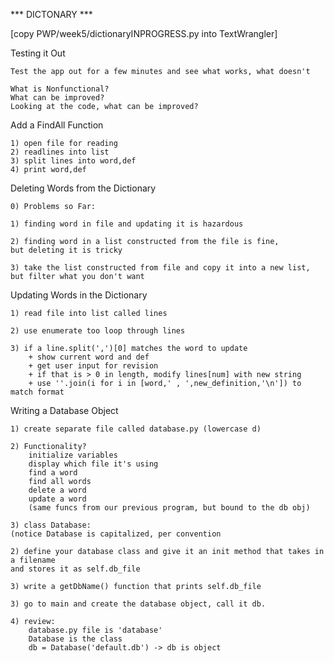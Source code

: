 *** DICTONARY ***

[copy PWP/week5/dictionaryINPROGRESS.py into TextWrangler] 

Testing it Out

	Test the app out for a few minutes and see what works, what doesn't

	What is Nonfunctional?
	What can be improved?
	Looking at the code, what can be improved?


Add a FindAll Function

	1) open file for reading
	2) readlines into list
	3) split lines into word,def
	4) print word,def

Deleting Words from the Dictionary
	
	0) Problems so Far:
	
	1) finding word in file and updating it is hazardous

	2) finding word in a list constructed from the file is fine,
	but deleting it is tricky

	3) take the list constructed from file and copy it into a new list,
	but filter what you don't want

Updating Words in the Dictionary
	
	1) read file into list called lines
	
	2) use enumerate too loop through lines
	
	3) if a line.split(',')[0] matches the word to update
		+ show current word and def
		+ get user input for revision
		+ if that is > 0 in length, modify lines[num] with new string
		+ use ''.join(i for i in [word,' , ',new_definition,'\n']) to match format

Writing a Database Object

	1) create separate file called database.py (lowercase d)

	2) Functionality?
		initialize variables
		display which file it's using
		find a word
		find all words
		delete a word
		update a word
		(same funcs from our previous program, but bound to the db obj)

	3) class Database:
	(notice Database is capitalized, per convention

	2) define your database class and give it an init method that takes in a filename
	and stores it as self.db_file
	
	3) write a getDbName() function that prints self.db_file

	3) go to main and create the database object, call it db.

	4) review: 
		database.py file is 'database'
		Database is the class
		db = Database('default.db') -> db is object

